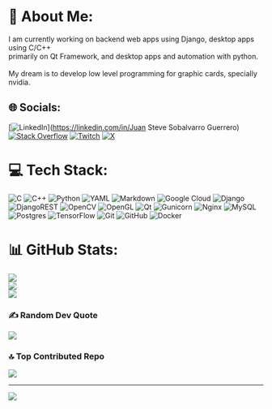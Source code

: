 # 💫 About Me:
I am currently working on backend web apps using Django, desktop apps using C/C++ <br>primarily on Qt Framework, and desktop apps and automation with python.<br><br>My dream is to develop low level programming for graphic cards, specially nvidia.


## 🌐 Socials:
[![LinkedIn](https://img.shields.io/badge/LinkedIn-%230077B5.svg?logo=linkedin&logoColor=white)](https://linkedin.com/in/Juan Steve Sobalvarro Guerrero) [![Stack Overflow](https://img.shields.io/badge/-Stackoverflow-FE7A16?logo=stack-overflow&logoColor=white)](https://stackoverflow.com/users/26459610) [![Twitch](https://img.shields.io/badge/Twitch-%239146FF.svg?logo=Twitch&logoColor=white)](https://twitch.tv/juanxd4516) [![X](https://img.shields.io/badge/X-black.svg?logo=X&logoColor=white)](https://x.com/JuanSobalvarroG) 

# 💻 Tech Stack:
![C](https://img.shields.io/badge/c-%2300599C.svg?style=flat&logo=c&logoColor=white) ![C++](https://img.shields.io/badge/c++-%2300599C.svg?style=flat&logo=c%2B%2B&logoColor=white) ![Python](https://img.shields.io/badge/python-3670A0?style=flat&logo=python&logoColor=ffdd54) ![YAML](https://img.shields.io/badge/yaml-%23ffffff.svg?style=flat&logo=yaml&logoColor=151515) ![Markdown](https://img.shields.io/badge/markdown-%23000000.svg?style=flat&logo=markdown&logoColor=white) ![Google Cloud](https://img.shields.io/badge/GoogleCloud-%234285F4.svg?style=flat&logo=google-cloud&logoColor=white) ![Django](https://img.shields.io/badge/django-%23092E20.svg?style=flat&logo=django&logoColor=white) ![DjangoREST](https://img.shields.io/badge/DJANGO-REST-ff1709?style=flat&logo=django&logoColor=white&color=ff1709&labelColor=gray) ![OpenCV](https://img.shields.io/badge/opencv-%23white.svg?style=flat&logo=opencv&logoColor=white) ![OpenGL](https://img.shields.io/badge/OpenGL-%23FFFFFF.svg?style=flat&logo=opengl) ![Qt](https://img.shields.io/badge/Qt-%23217346.svg?style=flat&logo=Qt&logoColor=white) ![Gunicorn](https://img.shields.io/badge/gunicorn-%298729.svg?style=flat&logo=gunicorn&logoColor=white) ![Nginx](https://img.shields.io/badge/nginx-%23009639.svg?style=flat&logo=nginx&logoColor=white) ![MySQL](https://img.shields.io/badge/mysql-4479A1.svg?style=flat&logo=mysql&logoColor=white) ![Postgres](https://img.shields.io/badge/postgres-%23316192.svg?style=flat&logo=postgresql&logoColor=white) ![TensorFlow](https://img.shields.io/badge/TensorFlow-%23FF6F00.svg?style=flat&logo=TensorFlow&logoColor=white) ![Git](https://img.shields.io/badge/git-%23F05033.svg?style=flat&logo=git&logoColor=white) ![GitHub](https://img.shields.io/badge/github-%23121011.svg?style=flat&logo=github&logoColor=white) ![Docker](https://img.shields.io/badge/docker-%230db7ed.svg?style=flat&logo=docker&logoColor=white)
# 📊 GitHub Stats:
![](https://github-readme-stats.vercel.app/api?username=JuanSobalvarro&theme=dark&hide_border=true&include_all_commits=true&count_private=true)<br/>
![](https://github-readme-streak-stats.herokuapp.com/?user=JuanSobalvarro&theme=dark&hide_border=true)<br/>
![](https://github-readme-stats.vercel.app/api/top-langs/?username=JuanSobalvarro&theme=dark&hide_border=true&include_all_commits=true&count_private=true&layout=compact)

### ✍️ Random Dev Quote
![](https://quotes-github-readme.vercel.app/api?type=horizontal&theme=dark)

### 🔝 Top Contributed Repo
![](https://github-contributor-stats.vercel.app/api?username=JuanSobalvarro&limit=5&theme=dark&combine_all_yearly_contributions=true)

---
[![](https://visitcount.itsvg.in/api?id=JuanSobalvarro&icon=0&color=0)](https://visitcount.itsvg.in)

<!-- Proudly created with GPRM ( https://gprm.itsvg.in ) -->
